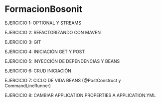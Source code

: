 # FormacionBosonit

EJERCICIO 1: OPTIONAL Y STREAMS

EJERCICIO 2: REFACTORIZANDO CON MAVEN

EJERCICIO 3: GIT

EJERCICIO 4: INICIACIÓN GET Y POST

EJERCICIO 5: INYECCIÓN DE DEPENDENCIAS Y BEANS

EJERCICIO 6: CRUD INICIACIÓN

EJERCICIO 7: CICLO DE VIDA BEANS (@PostConstruct y CommandLineRunner)

EJERCICIO 8: CAMBIAR APPLICATION.PROPERTIES A APPLICATION.YML

